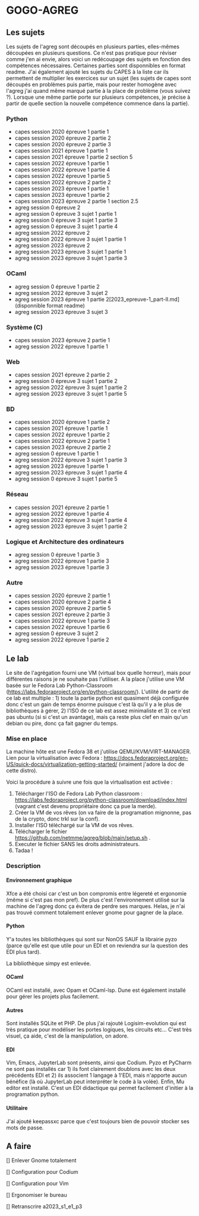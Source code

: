 # GOGO-AGREG


## Les sujets

Les sujets de l'agreg sont découpés en plusieurs parties, elles-mêmes découpées en plusieurs questions. Ce n'est pas pratique pour réviser comme j'en ai envie, alors voici un redécoupage des sujets en fonction des compétences nécessaires. Certaines parties sont disponnibles en format readme. J'ai également ajouté les sujets du CAPES à la liste car ils permettent de multiplier les exercices sur un sujet (les sujets de capes sont découpés en problèmes puis partie, mais pour rester homogène avec l'agreg j'ai quand même marqué partie à la place de problème (vous suivez ?). Lorsque une même partie porte sur plusieurs compétences, je précise à partir de quelle section la nouvelle compétence commence dans la partie).

### Python

* capes session 2020 épreuve 1 partie 1
* capes session 2020 épreuve 2 partie 2
* capes session 2020 épreuve 2 partie 3
* capes session 2021 épreuve 1 partie 1
* capes session 2021 épreuve 1 partie 2 section 5
* capes session 2022 épreuve 1 partie 1
* capes session 2022 épreuve 1 partie 4
* capes session 2022 épreuve 1 partie 5
* capes session 2022 épreuve 2 partie 2
* capes session 2023 épreuve 1 partie 1
* capes session 2023 épreuve 1 partie 2
* capes session 2023 épreuve 2 partie 1 section 2.5
* agreg session 0 épreuve 2
* agreg session 0 épreuve 3 sujet 1 partie 1
* agreg session 0 épreuve 3 sujet 1 partie 3
* agreg session 0 épreuve 3 sujet 1 partie 4
* agreg session 2022 épreuve 2
* agreg session 2022 épreuve 3 sujet 1 partie 1
* agreg session 2023 épreuve 2
* agreg session 2023 épreuve 3 sujet 1 partie 1
* agreg session 2023 épreuve 3 sujet 1 partie 3

### OCaml

* agreg session 0 épreuve 1 partie 2
* agreg session 2022 épreuve 3 sujet 2
* agreg session 2023 épreuve 1 partie 2[2023_epreuve-1_part-II.md] (disponnible format readme)
* agreg session 2023 épreuve 3 sujet 3

### Système (C)

* capes session 2023 épreuve 2 partie 1
* agreg session 2022 épreuve 1 partie 1

### Web

* capes session 2021 épreuve 2 partie 2
* agreg session 0 épreuve 3 sujet 1 partie 2
* agreg session 2022 épreuve 3 sujet 1 partie 2
* agreg session 2023 épreuve 3 sujet 1 partie 5

### BD

* capes session 2020 épreuve 1 partie 2
* capes session 2021 épreuve 1 partie 1
* capes session 2022 épreuve 1 partie 2
* capes session 2022 épreuve 2 partie 1
* capes session 2023 épreuve 2 partie 2
* agreg session 0 épreuve 1 partie 1
* agreg session 2022 épreuve 3 sujet 1 partie 3
* agreg session 2023 épreuve 1 partie 1
* agreg session 2023 épreuve 3 sujet 1 partie 4
* agreg session 0 épreuve 3 sujet 1 partie 5

### Réseau

* capes session 2021 épreuve 2 partie 1
* agreg session 2022 épreuve 1 partie 4
* agreg session 2022 épreuve 3 sujet 1 partie 4
* agreg session 2023 épreuve 3 sujet 1 partie 2

### Logique et Architecture des ordinateurs

* agreg session 0 épreuve 1 partie 3
* agreg session 2022 épreuve 1 partie 3
* agreg session 2023 épreuve 1 partie 3

### Autre

* capes session 2020 épreuve 2 partie 1
* capes session 2020 épreuve 2 partie 4
* capes session 2020 épreuve 2 partie 5
* capes session 2021 épreuve 2 partie 3
* capes session 2022 épreuve 1 partie 3
* capes session 2022 épreuve 1 partie 6
* agreg session 0 épreuve 3 sujet 2
* agreg session 2022 épreuve 1 partie 2


## Le lab

Le site de l'agrégation fourni une VM (virtual box quelle horreur), mais pour différentes raisons je ne
souhaite pas l'utiliser.
A la place j'utilise une VM basée sur le Fedora Lab Python-Classroom (https://labs.fedoraproject.org/en/python-classroom/).
L'utilité de partir de ce lab est multiple : 1) toute la partie python est quasiment déjà configurée donc c'est un
gain de temps
énorme puisque c'est là qu'il y a le plus de bibliothèques à gérer, 2) l'ISO de ce lab est assez minimaliste et 3) ce
n'est pas
ubuntu (si si c'est un avantage), mais ça reste plus clef en main qu'un debian ou pire, donc ça fait gagner du temps.

### Mise en place

La machine hôte est une Fedora 38 et j'utilise QEMU/KVM/VIRT-MANAGER. Lien pour la virtualisation avec
Fedora : https://docs.fedoraproject.org/en-US/quick-docs/virtualization-getting-started/ (vraiment j'adore la doc
de cette distro).

Voici la procédure à suivre une fois que la virtualisation est activée :

1. Télécharger l'ISO de Fedora Lab Python classroom : https://labs.fedoraproject.org/python-classroom/download/index.html
(vagrant c'est devenu propriétaire donc ça pue la merde).
2. Créer la VM de vos rêves (on va faire de la programation mignonne, pas de la crypto, donc trkl sur la conf).
3. Installer l'ISO téléchargé sur la VM de vos rêves.
4. Télécharger le fichier https://github.com/netmme/agreg/blob/main/setup.sh .
5. Executer le fichier SANS les droits administrateurs.
6. Tadaa !

### Description

#### Environnement graphique

Xfce a été choisi car c'est un bon compromis entre légereté et ergonomie (même si c'est pas mon pref). De plus c'est l'environnement
utilisé sur la machine de l'agreg donc ça évitera de perdre ses marques. Helas, je n'ai pas trouvé comment totalement enlever gnome
pour gagner de la place.

#### Python

Y'a toutes les bibliothèques qui sont sur NonOS SAUF la librairie pyzo
(parce qu'elle est que utile pour un EDI et on reviendra sur la question des EDI plus tard).

La bibliothèque simpy est enlevée.

#### OCaml

OCaml est installé, avec Opam et OCaml-lsp. Dune est également installé pour gérer les projets plus facilement.

#### Autres

Sont installés SQLite et PHP.
De plus j'ai rajouté Logisim-evolution qui est très pratique pour modéliser les portes logiques, les circuits etc...
C'est très visuel, ça aide, c'est de la manipulation, on adore.

#### EDI

Vim, Emacs, JupyterLab sont présents, ainsi que Codium. Pyzo et PyCharm ne sont pas installés car 1) ils font
clairement doublons avec les deux
précédents EDI et 2) ils associent 1 langage à 1'EDI, mais n'apporte aucun bénéfice (là où JupyterLab peut
interpréter le code à la volée).
Enfin, Mu editor est installé. C'est un EDI didactique qui permet facilement d'initier à la programation python.

#### Utilitaire

J'ai ajouté keepassxc parce que c'est toujours bien de pouvoir stocker ses mots de passe.


## A faire

[] Enlever Gnome totalement

[] Configuration pour Codium

[] Configuration pour Vim

[] Ergonomiser le bureau

[] Retranscrire a2023_s1_e1_p3
